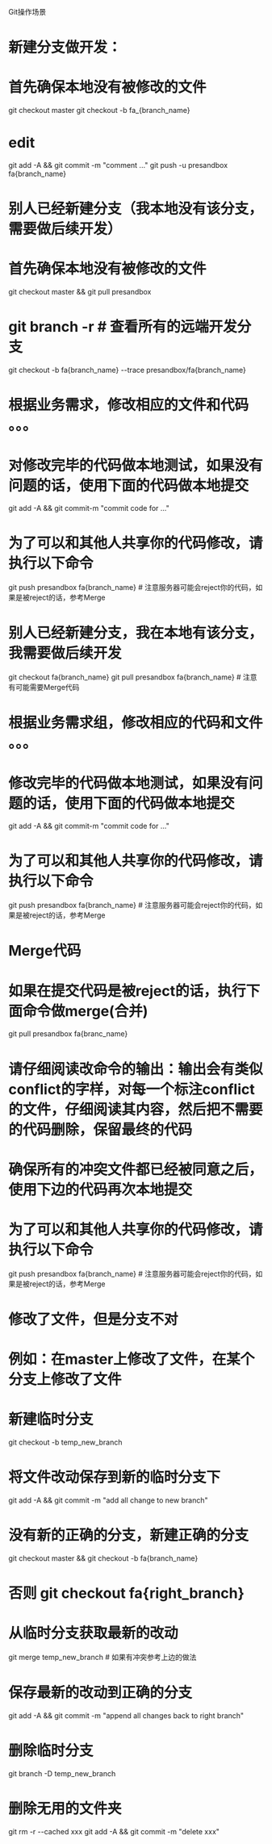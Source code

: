Git操作场景

# 新建分支做开发：
# 首先确保本地没有被修改的文件
git checkout master
git checkout -b fa_{branch_name}
# edit
git add -A && git commit -m "comment ..."
git push -u presandbox fa{branch_name}


# 别人已经新建分支（我本地没有该分支，需要做后续开发）
# 首先确保本地没有被修改的文件
git checkout master && git pull presandbox
# git branch -r  # 查看所有的远端开发分支
git checkout -b fa{branch_name} --trace presandbox/fa{branch_name}
# 根据业务需求，修改相应的文件和代码 。。。
# 对修改完毕的代码做本地测试，如果没有问题的话，使用下面的代码做本地提交
git add -A && git commit-m "commit code for ..."
# 为了可以和其他人共享你的代码修改，请执行以下命令
git push presandbox fa{branch_name}  # 注意服务器可能会reject你的代码，如果是被reject的话，参考Merge

# 别人已经新建分支，我在本地有该分支，我需要做后续开发
git checkout fa{branch_name}
git pull presandbox fa{branch_name}  # 注意有可能需要Merge代码
# 根据业务需求组，修改相应的代码和文件 。。。
# 修改完毕的代码做本地测试，如果没有问题的话，使用下面的代码做本地提交
git add -A && git commit-m "commit code for ..."
# 为了可以和其他人共享你的代码修改，请执行以下命令
git push presandbox fa{branch_name}  # 注意服务器可能会reject你的代码，如果是被reject的话，参考Merge

# Merge代码
# 如果在提交代码是被reject的话，执行下面命令做merge(合并)
git pull presandbox fa{branc_name}
# 请仔细阅读改命令的输出：输出会有类似conflict的字样，对每一个标注conflict的文件，仔细阅读其内容，然后把不需要的代码删除，保留最终的代码
# 确保所有的冲突文件都已经被同意之后，使用下边的代码再次本地提交
# 为了可以和其他人共享你的代码修改，请执行以下命令
git push presandbox fa{branch_name}  # 注意服务器可能会reject你的代码，如果是被reject的话，参考Merge

# 修改了文件，但是分支不对
# 例如：在master上修改了文件，在某个分支上修改了文件
# 新建临时分支
git checkout -b temp_new_branch
# 将文件改动保存到新的临时分支下
git add -A && git commit -m "add all change to new branch"
# 没有新的正确的分支，新建正确的分支
git checkout master && git checkout -b fa{branch_name}
# 否则 git checkout fa{right_branch}
# 从临时分支获取最新的改动
git merge temp_new_branch  # 如果有冲突参考上边的做法
# 保存最新的改动到正确的分支
git add -A && git commit -m "append all changes back to right branch"
# 删除临时分支
git branch -D temp_new_branch

# 删除无用的文件夹
git rm -r --cached xxx
git add -A && git commit -m "delete xxx"
